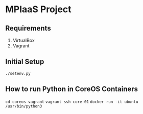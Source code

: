 MPIaaS Project
=================

Requirements
------------
1. VirtualBox
2. Vagrant

Initial Setup
-------------

`./setenv.py`
	
How to run Python in CoreOS Containers
--------------------------------------

`cd coreos-vagrant`
`vagrant ssh core-01`
`docker run -it ubuntu /usr/bin/python3`

